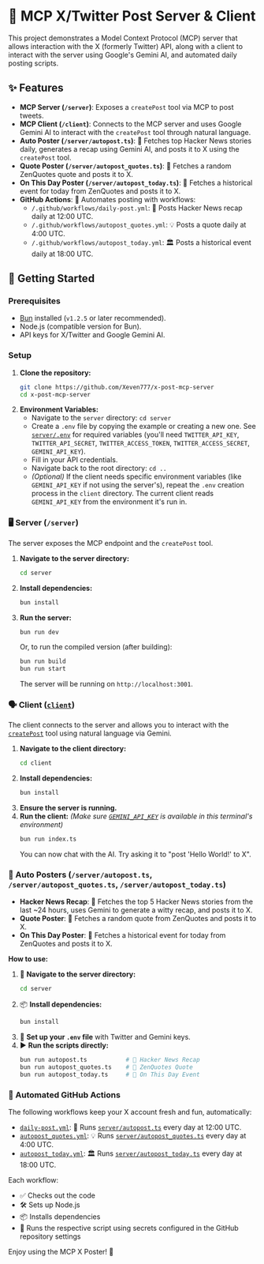 # 🤖 MCP X/Twitter Post Server & Client

This project demonstrates a Model Context Protocol (MCP) server that allows interaction with the X (formerly Twitter) API, along with a client to interact with the server using Google's Gemini AI, and automated daily posting scripts.

## ✨ Features

- **MCP Server (`/server`)**: Exposes a `createPost` tool via MCP to post tweets.
- **MCP Client (`/client`)**: Connects to the MCP server and uses Google Gemini AI to interact with the `createPost` tool through natural language.
- **Auto Poster (`/server/autopost.ts`)**: 🚀 Fetches top Hacker News stories daily, generates a recap using Gemini AI, and posts it to X using the `createPost` tool.
- **Quote Poster (`/server/autopost_quotes.ts`)**: 💬 Fetches a random ZenQuotes quote and posts it to X.
- **On This Day Poster (`/server/autopost_today.ts`)**: 📅 Fetches a historical event for today from ZenQuotes and posts it to X.
- **GitHub Actions**: 🤖 Automates posting with workflows:
  - `/.github/workflows/daily-post.yml`: 📰 Posts Hacker News recap daily at 12:00 UTC.
  - `/.github/workflows/autopost_quotes.yml`: 💡 Posts a quote daily at 4:00 UTC.
  - `/.github/workflows/autopost_today.yml`: 🏛️ Posts a historical event daily at 18:00 UTC.

## 🚀 Getting Started

### Prerequisites

- [Bun](https://bun.sh/) installed (`v1.2.5` or later recommended).
- Node.js (compatible version for Bun).
- API keys for X/Twitter and Google Gemini AI.

### Setup

1.  **Clone the repository:**
    ```bash
    git clone https://github.com/Xeven777/x-post-mcp-server
    cd x-post-mcp-server
    ```
2.  **Environment Variables:**
    - Navigate to the `server` directory: `cd server`
    - Create a `.env` file by copying the example or creating a new one. See [`server/.env`](/home/anish/Documents/github/x-post-mcp-server/server/.env) for required variables (you'll need `TWITTER_API_KEY`, `TWITTER_API_SECRET`, `TWITTER_ACCESS_TOKEN`, `TWITTER_ACCESS_SECRET`, `GEMINI_API_KEY`).
    - Fill in your API credentials.
    - Navigate back to the root directory: `cd ..`
    - _(Optional)_ If the client needs specific environment variables (like `GEMINI_API_KEY` if not using the server's), repeat the `.env` creation process in the `client` directory. The current client reads `GEMINI_API_KEY` from the environment it's run in.

### 🖥️ Server (`/server`)

The server exposes the MCP endpoint and the `createPost` tool.

1.  **Navigate to the server directory:**
    ```bash
    cd server
    ```
2.  **Install dependencies:**
    ```bash
    bun install
    ```
3.  **Run the server:**
    ```bash
    bun run dev
    ```
    Or, to run the compiled version (after building):
    ```bash
    bun run build
    bun run start
    ```
    The server will be running on `http://localhost:3001`.

### 🗣️ Client ([`client`](client))

The client connects to the server and allows you to interact with the [`createPost`](server/mcp.tool.ts) tool using natural language via Gemini.

1.  **Navigate to the client directory:**
    ```bash
    cd client
    ```
2.  **Install dependencies:**
    ```bash
    bun install
    ```
3.  **Ensure the server is running.**
4.  **Run the client:**
    _(Make sure [`GEMINI_API_KEY`](client/index.ts) is available in this terminal's environment)_
    ```bash
    bun run index.ts
    ```
    You can now chat with the AI. Try asking it to "post 'Hello World!' to X".

### 📰 Auto Posters (`/server/autopost.ts`, `/server/autopost_quotes.ts`, `/server/autopost_today.ts`)

- **Hacker News Recap**: 🚀 Fetches the top 5 Hacker News stories from the last ~24 hours, uses Gemini to generate a witty recap, and posts it to X.
- **Quote Poster**: 💬 Fetches a random quote from ZenQuotes and posts it to X.
- **On This Day Poster**: 📅 Fetches a historical event for today from ZenQuotes and posts it to X.

**How to use:**

1.  📂 **Navigate to the server directory:**
    ```bash
    cd server
    ```
2.  📦 **Install dependencies:**
    ```bash
    bun install
    ```
3.  🔑 **Set up your `.env` file** with Twitter and Gemini keys.
4.  ▶️ **Run the scripts directly:**
    ```bash
    bun run autopost.ts           # 🚀 Hacker News Recap
    bun run autopost_quotes.ts    # 💬 ZenQuotes Quote
    bun run autopost_today.ts     # 📅 On This Day Event
    ```

### 🔁 Automated GitHub Actions

The following workflows keep your X account fresh and fun, automatically:

- [`daily-post.yml`](.github/workflows/daily-post.yml): 📰 Runs [`server/autopost.ts`](server/autopost.ts) every day at 12:00 UTC.
- [`autopost_quotes.yml`](.github/workflows/autopost_quotes.yml): 💡 Runs [`server/autopost_quotes.ts`](server/autopost_quotes.ts) every day at 4:00 UTC.
- [`autopost_today.yml`](.github/workflows/autopost_today.yml): 🏛️ Runs [`server/autopost_today.ts`](server/autopost_today.ts) every day at 18:00 UTC.

Each workflow:

- ✅ Checks out the code
- 🛠️ Sets up Node.js
- 📦 Installs dependencies
- 🚦 Runs the respective script using secrets configured in the GitHub repository settings

Enjoy using the MCP X Poster! 🎉
